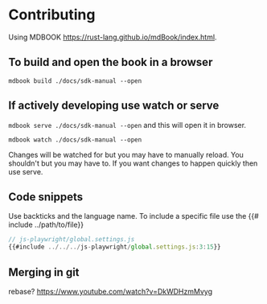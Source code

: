 # Contributing

Using MDBOOK https://rust-lang.github.io/mdBook/index.html. 
## To build and open the book in a browser

`mdbook build ./docs/sdk-manual --open` 



## If actively developing use watch or serve
`mdbook serve ./docs/sdk-manual --open` and this will open it in browser. 

`mdbook watch ./docs/sdk-manual --open`

Changes will be watched for but you may have to manually reload. You shouldn't but you may have to. If you want changes to happen quickly then use serve.

## Code snippets
Use backticks and the language name.
To include a specific file use the {{# include ../path/to/file}}
```javascript
// js-playwright/global.settings.js
{{#include ../../../js-playwright/global.settings.js:3:15}}
```

## Merging in git
rebase?
https://www.youtube.com/watch?v=DkWDHzmMvyg